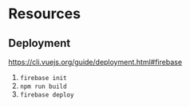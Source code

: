 # Resources

## Deployment

https://cli.vuejs.org/guide/deployment.html#firebase

1. `firebase init`
2. `npm run build`
3. `firebase deploy`
